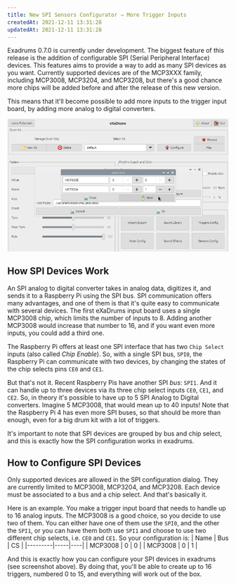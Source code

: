```yaml
---
title: New SPI Sensors Configurator ⇒ More Trigger Inputs
createdAt: 2021-12-11 13:31:28
updatedAt: 2021-12-11 13:31:28
---
```


Exadrums 0.7.0 is currently under development. The biggest feature of this release is the addition of configurable SPI (Serial Peripheral Interface) devices.
This features aims to provide a way to add as many SPI devices as you want.
Currently supported devices are of the MCP3XXX family, including MCP3008, MCP3204, and MCP3208, but there's a good chance more chips will be added before and after the release of this new version.

This means that it'll become possible to add more inputs to the trigger input board, by adding more analog to digital converters.

![image](/images/new-spi-sensors-config/spidev-config.png)

<!--more-->

## How SPI Devices Work

An SPI analog to digital converter takes in analog data, digitizes it, and sends it to a Raspberry Pi using the SPI bus.
SPI communication offers many advantages, and one of them is that it's quite easy to communicate with several devices.
The first eXaDrums input board uses a single MCP3008 chip, which limits the number of inputs to 8.
Adding another MCP3008 would increase that number to 16, and if you want even more inputs, you could add a third one.

The Raspberry Pi offers at least one SPI interface that has two `Chip Select` inputs (also called *Chip Enable*).
So, with a single SPI bus, `SPI0`, the Raspberry Pi can communicate with two devices, by changing the states of the chip selects pins `CE0` and `CE1`.

But that's not it. Recent Raspberry Pis have another SPI *bus*: `SPI1`. And it can handle up to three devices via its three chip select inputs `CE0`, `CE1`, and `CE2`.
So, in theory it's possible to have up to 5 SPI Analog to Digital converters. Imagine 5 MCP3008, that would mean up to 40 inputs!
Note that the Raspberry Pi 4 has even more SPI buses, so that should be more than enough, even for a big drum kit with a lot of triggers.

It's important to note that SPI devices are grouped by bus and chip select, and this is exactly how the SPI configuration works in exadrums.

## How to Configure SPI Devices

Only supported devices are allowed in the SPI configuration dialog. They are currently limited to MCP3008, MCP3204, and MCP3208.
Each device must be associated to a bus and a chip select.
And that's basically it.

Here is an example.
You make a trigger input board that needs to handle up to 16 analog inputs.
The MCP3008 is a good choice, so you decide to use two of them.
You can either have one of them use the `SPI0`, and the other the `SPI1`, or you can have them both use `SPI1` and choose to use two different chip selects, i.e. `CE0` and `CE1`.
So your configuration is:
|  Name   | Bus | CS |
|---------|-----|----|
| MCP3008 |  0  |  0 |
| MCP3008 |  0  |  1 |

And this is exactly how you can configure your SPI devices in exadrums (see screenshot above).
By doing that, you'll be able to create up to 16 triggers, numbered 0 to 15, and everything will work out of the box.
